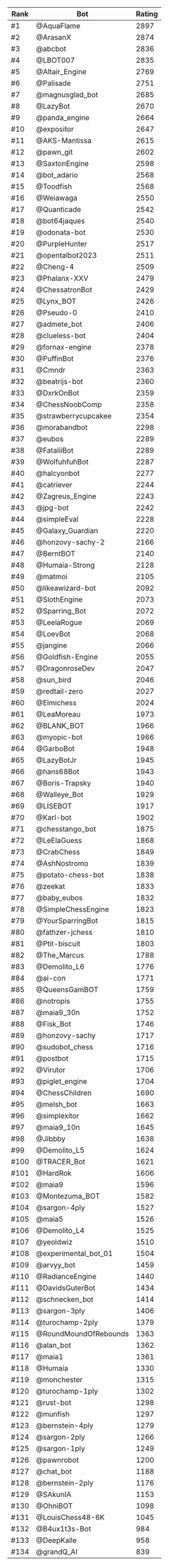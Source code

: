 Rank|Bot|Rating
---|---|---
#1|@AquaFlame|2897
#2|@ArasanX|2874
#3|@abcbot|2836
#4|@LBOT007|2835
#5|@Altair_Engine|2769
#6|@Palisade|2751
#7|@magnusglad_bot|2685
#8|@LazyBot|2670
#9|@panda_engine|2664
#10|@expositor|2647
#11|@AKS-Mantissa|2615
#12|@pawn_git|2602
#13|@SaxtonEngine|2598
#14|@bot_adario|2568
#15|@Toodfish|2568
#16|@Weiawaga|2550
#17|@Quanticade|2542
#18|@bot64jaques|2540
#19|@odonata-bot|2530
#20|@PurpleHunter|2517
#21|@opentalbot2023|2511
#22|@Cheng-4|2509
#23|@Phalanx-XXV|2479
#24|@ChessatronBot|2429
#25|@Lynx_BOT|2426
#26|@Pseudo-0|2410
#27|@admete_bot|2406
#28|@clueless-bot|2404
#29|@fornax-engine|2378
#30|@PuffinBot|2376
#31|@Cmndr|2363
#32|@beatrijs-bot|2360
#33|@DxrkOnBot|2359
#34|@ChessNoobComp|2358
#35|@strawberrycupcakee|2354
#36|@morabandbot|2298
#37|@eubos|2289
#38|@FataliiBot|2289
#39|@WolfuhfuhBot|2287
#40|@halcyonbot|2277
#41|@catriever|2244
#42|@Zagreus_Engine|2243
#43|@jpg-bot|2242
#44|@simpleEval|2228
#45|@Galaxy_Guardian|2220
#46|@honzovy-sachy-2|2166
#47|@BerntBOT|2140
#48|@Humaia-Strong|2128
#49|@matmoi|2105
#50|@likeawizard-bot|2092
#51|@SlothEngine|2073
#52|@Sparring_Bot|2072
#53|@LeelaRogue|2069
#54|@LoevBot|2068
#55|@jangine|2066
#56|@Goldfish-Engine|2055
#57|@DragonroseDev|2047
#58|@sun_bird|2046
#59|@redtail-zero|2027
#60|@Elmichess|2024
#61|@LeaMoreau|1973
#62|@BLANK_BOT|1966
#63|@myopic-bot|1966
#64|@GarboBot|1948
#65|@LazyBotJr|1945
#66|@hans68Bot|1943
#67|@Boris-Trapsky|1940
#68|@Walleye_Bot|1929
#69|@LISEBOT|1917
#70|@Karl-bot|1902
#71|@chesstango_bot|1875
#72|@LeElaGuess|1868
#73|@CrabChess|1849
#74|@AshNostromo|1839
#75|@potato-chess-bot|1838
#76|@zeekat|1833
#77|@baby_eubos|1832
#78|@SimpleChessEngine|1823
#79|@YourSparringBot|1815
#80|@fathzer-jchess|1810
#81|@Ptit-biscuit|1803
#82|@The_Marcus|1788
#83|@Demolito_L6|1776
#84|@ai-con|1771
#85|@QueensGamBOT|1759
#86|@notropis|1755
#87|@maia9_30n|1752
#88|@Fisk_Bot|1746
#89|@honzovy-sachy|1717
#90|@sudobot_chess|1716
#91|@postbot|1715
#92|@Virutor|1706
#93|@piglet_engine|1704
#94|@ChessChildren|1690
#95|@melsh_bot|1663
#96|@simplexitor|1662
#97|@maia9_10n|1645
#98|@Jibbby|1638
#99|@Demolito_L5|1624
#100|@TRACER_Bot|1621
#101|@HardRok|1606
#102|@maia9|1596
#103|@Montezuma_BOT|1582
#104|@sargon-4ply|1527
#105|@maia5|1526
#106|@Demolito_L4|1525
#107|@yeoldwiz|1510
#108|@experimental_bot_01|1504
#109|@arvyy_bot|1459
#110|@RadianceEngine|1440
#111|@DavidsGuterBot|1434
#112|@schnecken_bot|1414
#113|@sargon-3ply|1406
#114|@turochamp-2ply|1379
#115|@RoundMoundOfRebounds|1363
#116|@alan_bot|1362
#117|@maia1|1361
#118|@Humaia|1330
#119|@monchester|1315
#120|@turochamp-1ply|1302
#121|@rust-bot|1298
#122|@munfish|1297
#123|@bernstein-4ply|1279
#124|@sargon-2ply|1266
#125|@sargon-1ply|1249
#126|@pawnrobot|1200
#127|@chat_bot|1188
#128|@bernstein-2ply|1176
#129|@SAkunIA|1153
#130|@OhniBOT|1098
#131|@LouisChess48-6K|1045
#132|@B4ux1t3s-Bot|984
#133|@DeepKalle|958
#134|@grandQ_AI|839
